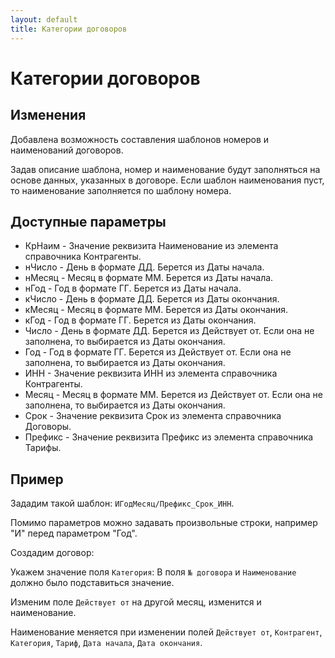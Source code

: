 ```yaml
---
layout: default
title: Категории договоров
---
```


# Категории договоров

## Изменения

Добавлена возможность составления шаблонов номеров и наименований договоров.

Задав описание шаблона, номер и наименование будут заполняться на основе данных, указанных в договоре.
Если шаблон наименования пуст, то наименование заполняется по шаблону номера.

## Доступные параметры

* КрНаим - Значение реквизита Наименование из элемента справочника Контрагенты.
* нЧисло - День в формате ДД. Берется из Даты начала.
* нМесяц - Месяц в формате ММ. Берется из Даты начала.
* нГод - Год в формате ГГ. Берется из Даты начала.
* кЧисло - День в формате ДД. Берется из Даты окончания.
* кМесяц - Месяц в формате ММ. Берется из Даты окончания.
* кГод - Год в формате ГГ. Берется из Даты окончания.
* Число - День в формате ДД. Берется из Действует от. Если она не заполнена, то выбирается из Даты окончания.
* Год - Год в формате ГГ. Берется из Действует от. Если она не заполнена, то выбирается из Даты окончания.
* ИНН - Значение реквизита ИНН из элемента справочника Контрагенты.
* Месяц - Месяц в формате ММ. Берется из Действует от. Если она не заполнена, то выбирается из Даты окончания.
* Срок - Значение реквизита Срок из элемента справочника Договоры.
* Префикс - Значение реквизита Префикс из элемента справочника Тарифы.

## Пример

Зададим такой шаблон: `ИГодМесяц/Префикс_Срок_ИНН`.

Помимо параметров можно задавать произвольные строки, например "И" перед параметром "Год".

Создадим договор:

Укажем значение поля `Категория`: В поля `№ договора` и `Наименование` должно было подставиться значение.

Изменим поле `Действует от` на другой месяц, изменится и наименование.

Наименование меняется при изменении полей `Действует от`, `Контрагент`, `Категория`, `Тариф`, `Дата начала`, `Дата окончания`.
